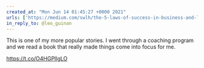 ```yaml
---
created_at: "Mon Jun 14 01:45:27 +0000 2021"
urls: ['https://medium.com/swlh/the-5-laws-of-success-in-business-and-life-57596dc1f195?sk=b2e91a94f890c3b41d707ced530c8007']
in_reply_to: @leo_guinan
---
```


This is one of my more popular stories. I went through a coaching program and we read a book that really made things come into focus for me.

https://t.co/O4HGPllgLO